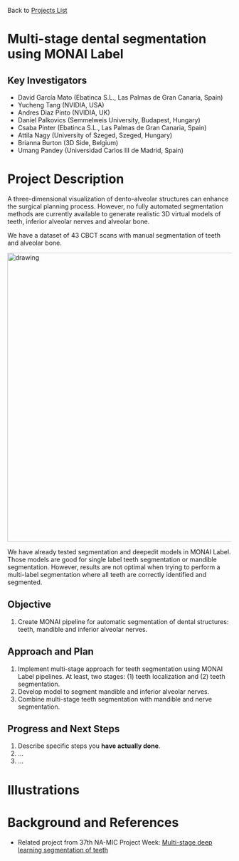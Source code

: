 Back to [Projects List](../../README.md#ProjectsList)

# Multi-stage dental segmentation using MONAI Label

## Key Investigators

- David García Mato (Ebatinca S.L., Las Palmas de Gran Canaria, Spain)
- Yucheng Tang (NVIDIA, USA)
- Andres Diaz Pinto (NVIDIA, UK)
- Daniel Palkovics (Semmelweis University, Budapest, Hungary)
- Csaba Pinter (Ebatinca S.L., Las Palmas de Gran Canaria, Spain)
- Attila Nagy (University of Szeged, Szeged, Hungary)
- Brianna Burton (3D Side, Belgium)
- Umang Pandey (Universidad Carlos III de Madrid, Spain)

# Project Description

A three-dimensional visualization of dento-alveolar structures can enhance the surgical planning process. However, no fully automated segmentation methods are currently available to generate realistic 3D virtual models of teeth, inferior alveolar nerves and alveolar bone.

We have a dataset of 43 CBCT scans with manual segmentation of teeth and alveolar bone.

<img src="https://user-images.githubusercontent.com/10816661/213661126-e7e8d640-38e0-40b4-9232-beb9da0791bf.png" alt="drawing" width="650"/>

We have already tested segmentation and deepedit models in MONAI Label. Those models are good for single label teeth segmentation or mandible segmentation. However, results are not optimal when trying to perform a multi-label segmentation where all teeth are correctly identified and segmented.

## Objective

<!-- Describe here WHAT you would like to achieve (what you will have as end result). -->

1. Create MONAI pipeline for automatic segmentation of dental structures: teeth, mandible and inferior alveolar nerves.

## Approach and Plan

<!-- Describe here HOW you would like to achieve the objectives stated above. -->

1. Implement multi-stage approach for teeth segmentation using MONAI Label pipelines. At least, two stages: (1) teeth localization and (2) teeth segmentation.
2. Develop model to segment mandible and inferior alveolar nerves.
3. Combine multi-stage teeth segmentation with mandible and nerve segmentation.

## Progress and Next Steps

<!-- Update this section as you make progress, describing of what you have ACTUALLY DONE. If there are specific steps that you could not complete then you can describe them here, too. -->

1. Describe specific steps you **have actually done**.
1. ...
1. ...

# Illustrations

<!-- Add pictures and links to videos that demonstrate what has been accomplished.
![Description of picture](Example2.jpg)
![Some more images](Example2.jpg)
-->

# Background and References
- Related project from 37th NA-MIC Project Week: [Multi-stage deep learning segmentation of teeth](https://projectweek.na-mic.org/PW37_2022_Virtual/Projects/MultistageTeethSegmentation/)

<!-- If you developed any software, include link to the source code repository. If possible, also add links to sample data, and to any relevant publications. -->
